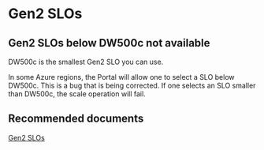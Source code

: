  <properties
	pageTitle="Can't scale Gen2 DW below DW500c"
	description="Can't scale Gen2 DW below DW500c"
	service="microsoft.sql"
	resource="servers"
	authorAlias="tomfalko"
	displayOrder="11"
	selfHelpType="resource"
	supportTopicIds="32412136"
	resourceTags="datawarehouse"
	productPesIds="15818"
	cloudEnvironments="public"
/>

# Gen2 SLOs

## Gen2 SLOs below DW500c not available
DW500c is the smallest Gen2 SLO you can use.  

In some Azure regions, the Portal will allow one to select a SLO below DW500c.  This is a bug that is being corrected.  If one selects an SLO smaller than DW500c, the scale operation will fail.

## **Recommended documents**

[Gen2 SLOs](https://azure.microsoft.com/en-us/pricing/details/sql-data-warehouse/gen2/)
